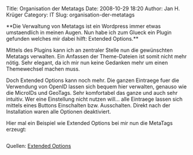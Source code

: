 Title: Organisation der Metatags
Date: 2008-10-29 18:20
Author: Jan H. Krüger
Category: IT
Slug: organisation-der-metatags

<p>
**Die Verwaltung von Metatags ist ein Wordpress immer etwas umstaendlich
in meinen Augen. Nun habe ich zum Glueck ein Plugin gefunden welches mir
dabei hilft: Extended Options.**  
  
Mittels des Plugins kann ich an zentraler Stelle nun die gewünschten
Metatags verwalten. Ein Anfassen der Theme-Dateien ist somit nicht mehr
nötig. Sehr elegant, da ich mir nun keine Gedanken mehr um einen
Themewechsel machen muss.  
  
Doch Extended Options kann noch mehr. Die ganzen Eintraege fuer die
Verwendung von OpenID lassen sich bequem hier verwalten, genauso wie die
MicroIDs und GeoTags. Sehr komfortabel das ganze und auch sehr intuitiv.
Wer eine Einstellung nicht nutzen will... alle Eintraege lassen sich
mittels eines Buttons Einschalten bzw. Ausschalten. Direkt nach der
Installation waren alle Optionen deaktiviert.  
  
Hier mal ein Beispiel wie Extended Options bei mir nun die MetaTags
erzeugt:  

~~~~ {lang="HTML"}
~~~~

  
  
Quellen: [Extended Options][]

  [Extended Options]: http://www.plaintxt.org/experiments/extended-options/

